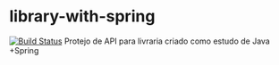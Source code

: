 # library-with-spring
[![Build Status](https://travis-ci.org/Trooper2123/library-with-spring.svg?branch=master)](https://travis-ci.org/Trooper2123/library-with-spring)
Protejo de API para livraria criado como estudo de Java +Spring
